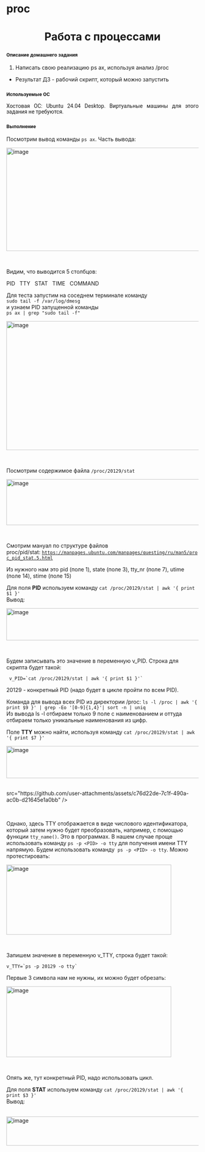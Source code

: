 # proc
<h1 align="center">Работа с процессами</h1>
<h3 class="western"><a name="_heading=h.h6i87lkp3f19"></a> <span style="font-family: Roboto, serif;"><span style="font-size: small;">Описание домашнего задания</span></span></h3>
<ol>
<li>Написать свою реализацию ps ax, используя анализ /proc</li>
</ol>
<ul>
<li>Результат ДЗ - рабочий скрипт, который можно запустить</li>
</ul>
<h3 class="western"><a name="_heading=h.df570rpzx1qg"></a><span style="font-family: Roboto, serif;"><span style="font-size: small;">Используемые ОС</span></span></h3>
<p style="line-height: 108%; margin-bottom: 0.28cm;" align="justify"><span style="font-family: Roboto, serif;">Хостовая ОС: Ubuntu 24.04 Desktop. Виртуальные машины для этого задания не требуются.</p>
<h3 class="western"><span style="font-family: Roboto, serif;"><span style="font-size: small;">Выполнение</span></span></h3>
<p>Посмотрим вывод команды <code>ps ax</code>. Часть вывода:</p>
<img width="642" height="270" alt="image" src="https://github.com/user-attachments/assets/4a812cee-e665-40a1-a3ca-aeac9f95c7be" />
<p>&nbsp;</p>
<p>Видим, что выводится 5 столбцов:</p>
<p>PID&nbsp; &nbsp;TTY&nbsp; &nbsp;STAT&nbsp; &nbsp;TIME&nbsp; &nbsp;COMMAND</p>
<p>Для теста запустим на соседнем терминале команду<br /><code>sudo tail -f /var/log/dmesg</code><br />и узнаем PID запущенной команды<br /><code>ps ax | grep "sudo tail -f"</code></p>
<img width="1627" height="337" alt="image" src="https://github.com/user-attachments/assets/61806d1e-3b28-40a5-a447-9e266874d726" />
<p>&nbsp;</p>
<p>Посмотрим содержимое файла&nbsp;<code>/proc/20129/stat</code></p>
<img width="809" height="120" alt="image" src="https://github.com/user-attachments/assets/e8f939e8-96b2-4647-aba1-0c618eeb80c1" />
<p>&nbsp;</p>
<p>Смотрим мануал по структуре файлов proc/pid/stat:&nbsp;<code><a href="https://manpages.ubuntu.com/manpages/questing/ru/man5/proc_pid_stat.5.html">https://manpages.ubuntu.com/manpages/questing/ru/man5/proc_pid_stat.5.html</a></code></p>
<p>Из нужного нам это pid (поле 1), state (поле 3), tty_nr (поле 7), utime (поле 14), stime (поле 15)</p>
<p>Для поля&nbsp;<strong>PID</strong>&nbsp;используем команду&nbsp;<code>cat /proc/20129/stat | awk '{ print $1 }'</code><br />Вывод:</p>
<img width="681" height="84" alt="image" src="https://github.com/user-attachments/assets/f84ddcf2-64b8-4c0e-b476-f59232147d38" />
<p>&nbsp;</p>
<p>Будем записывать это значение в переменную v_PID. Строка для скрипта будет такой:</p>
<div class="snippet-clipboard-content notranslate position-relative overflow-auto">
<pre class="notranslate"><code> v_PID=`cat /proc/20129/stat | awk '{ print $1 }'`</code></pre>
</div>
<p>20129 - конкретный PID (надо будет в цикле пройти по всем PID).</p>
<p><span class="T286Pc" data-processed="true">Команда для вывода всех PID из директории /proc:&nbsp;<code>ls -l /proc | awk '{ print $9 }' | grep -Eo '[0-9]{1,4}'| sort -n | uniq</code><br />Из вывода&nbsp;ls -l&nbsp;отбираем только 9 поле с наименованием и оттуда отбираем только уникальные наименования из цифр.</span></p>
<p>Поле&nbsp;<strong>TTY</strong>&nbsp;можно найти, используя команду&nbsp;<code>cat /proc/20129/stat | awk '{ print $7 }'</code></p>
<img width="681" height="84" alt="image" <p>&nbsp;</p>src="https://github.com/user-attachments/assets/c76d22de-7c1f-490a-ac0b-d21645e1a0bb" />
<p>&nbsp;</p>
<p>Однако, здесь TTY отображается в виде числового идентификатора, который затем нужно будет преобразовать, например, с помощью функции&nbsp;<code class="o8j0Mc">tty_name()</code>. Это в программах. В нашем случае проще использовать команду&nbsp;<code class="o8j0Mc">ps -p &lt;PID&gt; -o tty</code>&nbsp;для получения имени TTY напрямую.<span class="" data-wiz-rootname="ohfaMd"><span class="vKEkVd" data-animation-atomic="">&nbsp;Будем использовать команду&nbsp;&nbsp;<code class="o8j0Mc">ps -p &lt;PID&gt; -o tty</code>. Можно протестировать:</span></span></p>
<img width="432" height="183" alt="image" src="https://github.com/user-attachments/assets/96803b7f-54fe-43ce-9645-7dc16c400608" />
<p>&nbsp;</p>
<p>Запишем значение в переменную v_TTY, строка будет такой:</p>
<p><code>v_TTY=`ps -p 20129 -o tty`</code></p>
<p>Первые 3 символа нам не нужны, их можно будет обрезать:</p>
<img width="432" height="185" alt="image" src="https://github.com/user-attachments/assets/81819dc7-4d36-4d5c-beca-111e515cd2b6" />
<p>&nbsp;</p>
<p>Опять же, тут конкретный PID, надо использовать цикл.</p>
<p dir="auto">Для поля&nbsp;<strong>STAT</strong>&nbsp;используем команду&nbsp;<code>cat /proc/20129/stat | awk '{ print $3 }'</code><br />Вывод:</p>
<div class="snippet-clipboard-content notranslate position-relative overflow-auto">&nbsp;</div>
<img width="681" height="76" alt="image" src="https://github.com/user-attachments/assets/dadbb6fb-f547-47c5-adb4-fcf945d94e56" />
<p>&nbsp;</p>


